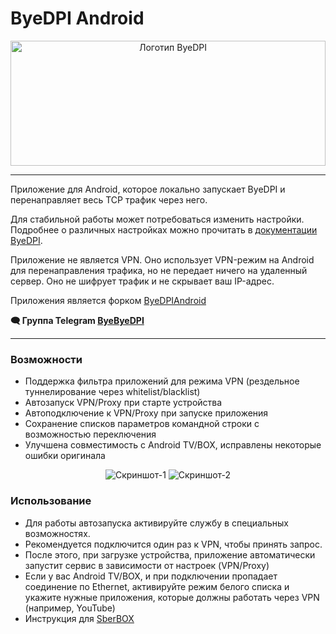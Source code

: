 # ByeDPI Android 

<div style="text-align: center;">
  <img alt="Логотип ByeDPI" src="https://github.com/romanvht/ByeDPIAndroid/raw/master/.github/images/logo.svg" width="100%" height="200px">
</div>

---

Приложение для Android, которое локально запускает ByeDPI и перенаправляет весь TCP трафик через него.

Для стабильной работы может потребоваться изменить настройки. Подробнее о различных настройках можно прочитать в [документации ByeDPI](https://github.com/hufrea/byedpi/blob/v0.13/README.md).

Приложение не является VPN. Оно использует VPN-режим на Android для перенаправления трафика, но не передает ничего на удаленный сервер. Оно не шифрует трафик и не скрывает ваш IP-адрес.

Приложения является форком [ByeDPIAndroid](https://github.com/dovecoteescapee/ByeDPIAndroid)

**🗨 Группа Telegram [ByeByeDPI](https://t.me/byebyedpi_group)**

---

### Возможности

* Поддержка фильтра приложений для режима VPN (рездельное туннелирование через whitelist/blacklist)
* Автозапуск VPN/Proxy при старте устройства
* Автоподключение к VPN/Proxy при запуске приложения
* Сохранение списков параметров командной строки с возможностью переключения
* Улучшена совместимость с Android TV/BOX, исправлены некоторые ошибки оригинала

<div style="text-align: center;">
    <img alt="Скриншот-1" src="https://github.com/romanvht/ByeDPIAndroid/raw/master/.github/images/settings_screen_2.png">
    <img alt="Скриншот-2" src="https://github.com/romanvht/ByeDPIAndroid/raw/master/.github/images/apps_screen_2.png">
</div>

### Использование
* Для работы автозапуска активируйте службу в специальных возможностях.
* Рекомендуется подключится один раз к VPN, чтобы принять запрос.
* После этого, при загрузке устройства, приложение автоматически запустит сервис в зависимости от настроек (VPN/Proxy)
* Если у вас Android TV/BOX, и при подключении пропадает соединение по Ethernet, активируйте режим белого списка и укажите нужные приложения, которые должны работать через VPN (например, YouTube)
* Инструкция для [SberBOX](sbox.md)